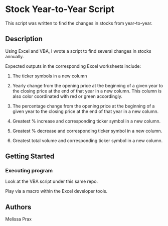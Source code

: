 # Stock Year-to-Year Script

This script was written to find the changes in stocks from year-to-year.

## Description

Using Excel and VBA, I wrote a script to find several changes in stocks annually.

Expected outputs in the corresponding Excel worksheets include:

1. The ticker symbols in a new column

2. Yearly change from the opening price at the beginning of a given year to the closing price at the end of that year in a new column. This column is also color coordinated with red or green accordingly.

3. The percentage change from the opening price at the beginning of a given year to the closing price at the end of that year in a new column.

4. Greatest % increase and corresponding ticker symbol in a new column.

5. Greatest % decrease and corresponding ticker symbol in a new column.

6. Greatest total volume and corresponding ticker symbol in a new column.

## Getting Started

### Executing program

Look at the VBA script under this same repo.

Play via a macro within the Excel developer tools.

## Authors

Melissa Prax

